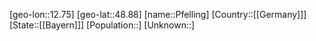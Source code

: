 ﻿---
location: [48.88,12.75]
type: City
tags:
- geo/City


SpocWebEntityId: 33344
isDeleted: false
confidential: public

---
[geo-lon::12.75]
[geo-lat::48.88]
[name::Pfelling]
[Country::[[Germany]]]
[State::[[Bayern]]]
[Population::]
[Unknown::]

